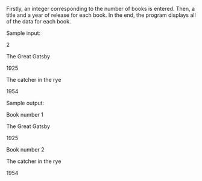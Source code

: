 Firstly, an integer corresponding to the number of books is entered. Then, a title and a year of release for each book. In the end, the program displays all of the data for each book.

Sample input: 

2 

The Great Gatsby 

1925 

The catcher in the rye 

1954

Sample output:

Book number 1

The Great Gatsby 

1925 

Book number 2

The catcher in the rye 

1954
